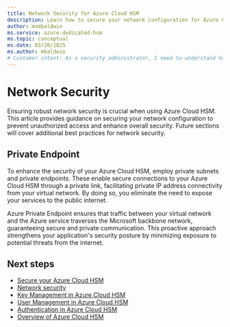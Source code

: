 ```yaml
---
title: Network Security for Azure Cloud HSM
description: Learn how to secure your network configuration for Azure Cloud HSM to prevent unauthorized access and enhance overall security.
author: msmbaldwin
ms.service: azure-dedicated-hsm
ms.topic: conceptual
ms.date: 03/20/2025
ms.author: mbaldwin
# Customer intent: As a security administrator, I need to understand how to secure my network configuration for Azure Cloud HSM to prevent unauthorized access and enhance overall security.
---
```


# Network Security

Ensuring robust network security is crucial when using Azure Cloud HSM. This article provides guidance on securing your network configuration to prevent unauthorized access and enhance overall security. Future sections will cover additional best practices for network security.

## Private Endpoint

To enhance the security of your Azure Cloud HSM, employ private subnets and private endpoints. These enable secure connections to your Azure Cloud HSM through a private link, facilitating private IP address connectivity from your virtual network. By doing so, you eliminate the need to expose your services to the public internet.  

Azure Private Endpoint ensures that traffic between your virtual network and the Azure service traverses the Microsoft backbone network, guaranteeing secure and private communication. This proactive approach strengthens your application's security posture by minimizing exposure to potential threats from the internet.

## Next steps

- [Secure your Azure Cloud HSM](secure-cloud-hsm.md)
- [Network security](network-security.md)
- [Key Management in Azure Cloud HSM](key-management.md)
- [User Management in Azure Cloud HSM](user-management.md)
- [Authentication in Azure Cloud HSM](authentication.md)
- [Overview of Azure Cloud HSM](overview.md)
  